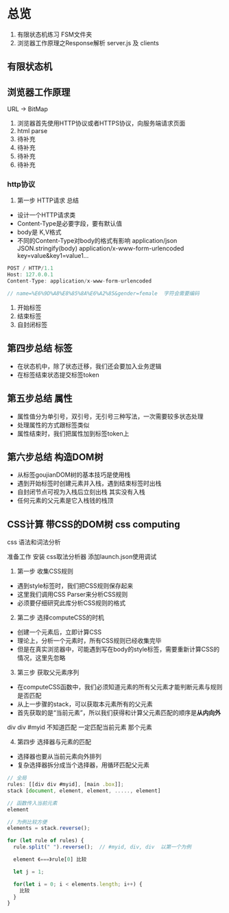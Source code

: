 # 总览

1. 有限状态机练习 FSM文件夹
2. 浏览器工作原理之Response解析 server.js 及 clients


## 有限状态机


## 浏览器工作原理
URL -> BitMap

1. 浏览器首先使用HTTP协议或者HTTPS协议，向服务端请求页面
2. html parse
3. 待补充
4. 待补充
5. 待补充
6. 待补充

### http协议

1. 第一步 HTTP请求 总结
- 设计一个HTTP请求类
- Content-Type是必要字段，要有默认值
- body是 K,V格式
- 不同的Content-Type对body的格式有影响
application/json   JSON.stringify(body)
application/x-www-form-urlencoded    key=value&key1=value1...

```javascript
POST / HTTP/1.1
Host: 127.0.0.1
Content-Type: application/x-www-form-urlencoded

// name=%E6%9D%A8%E8%85%8A%E6%A2%85&gender=female  字符会需要编码
```

1. 开始标签
2. 结束标签
3. 自封闭标签


## 第四步总结 标签
- 在状态机中，除了状态迁移，我们还会要加入业务逻辑
- 在标签结束状态提交标签token


## 第五步总结 属性
- 属性值分为单引号，双引号，无引号三种写法，一次需要较多状态处理
- 处理属性的方式跟标签类似
- 属性结束时，我们把属性加到标签token上

## 第六步总结 构造DOM树
- 从标签goujianDOM树的基本技巧是使用栈
- 遇到开始标签时创建元素并入栈，遇到结束标签时出栈
- 自封闭节点可视为入栈后立刻出栈   其实没有入栈
- 任何元素的父元素是它入栈钱的栈顶


## CSS计算 带CSS的DOM树  css computing

css 语法和词法分析

准备工作 安装 css取法分析器 添加launch.json使用调试

1. 第一步 收集CSS规则
- 遇到style标签时，我们把CSS规则保存起来
- 这里我们调用CSS Parser来分析CSS规则
- 必须要仔细研究此库分析CSS规则的格式

2. 第二步 选择computeCSS的时机
- 创建一个元素后，立即计算CSS
- 理论上，分析一个元素时，所有CSS规则已经收集完毕
- 但是在真实浏览器中，可能遇到写在body的style标签，需要重新计算CSS的情况，这里先忽略

3. 第三步 获取父元素序列
- 在computeCSS函数中，我们必须知道元素的所有父元素才能判断元素与规则是否匹配
- 从上一步骤的stack，可以获取本元素所有的父元素
- 首先获取的是“当前元素”，所以我们获得和计算父元素匹配的顺序是**从内向外**

div div    #myid
不知道匹配      一定匹配当前元素
那个元素

4. 第四步 选择器与元素的匹配
- 选择器也要从当前元素向外排列
- 复杂选择器拆分成当个选择器，用循环匹配父元素

```javascript
// 全局
rules: [[div div #myid], [main .box]];
stack [document, element, element, ....., element]

// 函数传入当前元素 
element

// 为例比较方便
elements = stack.reverse();

for (let rule of rules) {
  rule.split(" ").reverse();  // #myid, div, div  以第一个为例

  element 《===》rule[0] 比较

  let j = 1;

  for(let i = 0; i < elements.length; i++) {
    比较
  }
} 
```
